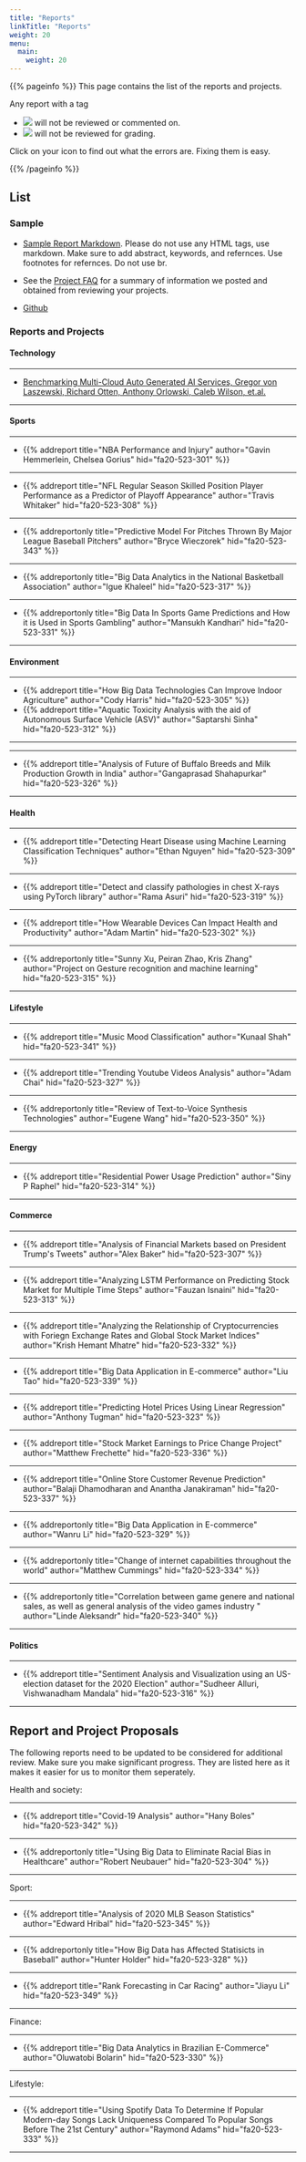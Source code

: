 ```yaml
---
title: "Reports"
linkTitle: "Reports"
weight: 20
menu:
  main:
    weight: 20
---
```


{{% pageinfo %}}
This page contains the list of the reports and projects.

Any report with a tag

* ![](../report/failed-check.png) will not 
be reviewed or commented on.
* ![](../report/failed-status.png) will not 
be reviewed for grading. 

Click on your icon to find out what the errors are. Fixing them is easy.

{{% /pageinfo %}}

## List

### Sample

* [Sample Report Markdown](https://raw.githubusercontent.com/cybertraining-dsc/fa20-523-301/main/project/project.md). Please
do not use any HTML tags, use markdown. Make sure to add abstract,
keywords, and refernces. Use footnotes for refernces. Do not use br.

* See the [Project FAQ](project-faq) for a summary of information we
  posted and obtained from reviewing your projects.

* [Github](https://github.com/cybertraining-dsc)

### Reports and Projects

#### Technology


---

*
  [Benchmarking Multi-Cloud Auto Generated AI Services, Gregor von Laszewski, Richard Otten, Anthony Orlowski, Caleb Wilson, et.al.](https://github.com/laszewski/laszewski.github.io/raw/master/papers/vonLaszewski-openapi.pdf)

---

#### Sports

---

* {{% addreport
  title="NBA Performance and Injury"
  author="Gavin Hemmerlein, Chelsea Gorius"
  hid="fa20-523-301" %}}

---

* {{% addreport
  title="NFL Regular Season Skilled Position Player Performance as a Predictor of Playoff Appearance"
  author="Travis Whitaker"
  hid="fa20-523-308" %}}

---

* {{% addreportonly
  title="Predictive Model For Pitches Thrown By Major League Baseball Pitchers"
  author="Bryce Wieczorek"
  hid="fa20-523-343" %}}

---

* {{% addreportonly
  title="Big Data Analytics in the National Basketball Association"
  author="Igue Khaleel"
  hid="fa20-523-317" %}}

---

* {{% addreportonly
  title="Big Data In Sports Game Predictions and How it is Used in Sports Gambling"
  author="Mansukh Kandhari"
  hid="fa20-523-331" %}}

---


#### Environment


---

* {{% addreport
  title="How Big Data Technologies Can Improve Indoor Agriculture"
  author="Cody Harris"
  hid="fa20-523-305" %}}
* {{% addreport
  title="Aquatic Toxicity Analysis with the aid of Autonomous Surface Vehicle (ASV)"
  author="Saptarshi Sinha"
  hid="fa20-523-312" %}}

---

---

* {{% addreport
  title="Analysis of Future of Buffalo Breeds and Milk Production Growth in India"
  author="Gangaprasad Shahapurkar"
  hid="fa20-523-326" %}}

---



#### Health


---

* {{% addreport
  title="Detecting Heart Disease using Machine Learning Classification Techniques"
  author="Ethan Nguyen"
  hid="fa20-523-309" %}}

---

* {{% addreport
  title="Detect and classify pathologies in chest X-rays using PyTorch library"
  author="Rama Asuri"
  hid="fa20-523-319" %}}

---

* {{% addreport
  title="How Wearable Devices Can Impact Health and Productivity"
  author="Adam Martin"
  hid="fa20-523-302" %}}

---

* {{% addreportonly
  title="Sunny Xu, Peiran Zhao, Kris Zhang"
  author="Project on Gesture recognition and machine learning"
  hid="fa20-523-315" %}}

---


#### Lifestyle


---

* {{% addreport
	title="Music Mood Classification"
	author="Kunaal Shah"
	hid="fa20-523-341" %}}

---

* {{% addreport
	title="Trending Youtube Videos Analysis"
	author="Adam Chai"
	hid="fa20-523-327" %}}

---

* {{% addreportonly
  title="Review of Text-to-Voice Synthesis Technologies"
  author="Eugene Wang"
  hid="fa20-523-350" %}}

---


#### Energy


---

* {{% addreport
  title="Residential Power Usage Prediction"
  author="Siny P Raphel"
  hid="fa20-523-314" %}}

---



#### Commerce


---

* {{% addreport
  title="Analysis of Financial Markets based on President Trump's Tweets"
  author="Alex Baker"
  hid="fa20-523-307" %}}

---

* {{% addreport
  title="Analyzing LSTM Performance on Predicting Stock Market for Multiple Time Steps"
  author="Fauzan Isnaini"
  hid="fa20-523-313" %}}

---

* {{% addreport
  title="Analyzing the Relationship of Cryptocurrencies with Foriegn Exchange Rates and Global Stock Market Indices"
  author="Krish Hemant Mhatre"
  hid="fa20-523-332" %}}

---

* {{% addreport
  title="Big Data Application in E-commerce"
  author="Liu Tao"
  hid="fa20-523-339" %}}

---

* {{% addreport
  title="Predicting Hotel Prices Using Linear Regression"
  author="Anthony Tugman"
  hid="fa20-523-323" %}}

---

* {{% addreport
  title="Stock Market Earnings to Price Change Project"
  author="Matthew Frechette"
  hid="fa20-523-336" %}}

---

* {{% addreport
  title="Online Store Customer Revenue Prediction"
  author="Balaji Dhamodharan and Anantha Janakiraman"
  hid="fa20-523-337" %}}

---

* {{% addreportonly
  title="Big Data Application in E-commerce"
  author="Wanru Li"
  hid="fa20-523-329" %}}

---

* {{% addreportonly
  title="Change of internet capabilities throughout the world"
  author="Matthew Cummings"
  hid="fa20-523-334" %}}

---

* {{% addreportonly
  title="Correlation between game genere and national sales, as well as general analysis of the video games industry "
  author="Linde Aleksandr"
  hid="fa20-523-340" %}}

---


#### Politics


---

* {{% addreport
  title="Sentiment Analysis and Visualization using an US-election dataset for the 2020 Election"
  author="Sudheer Alluri, Vishwanadham Mandala"
  hid="fa20-523-316" %}}

---





## Report and Project Proposals

The following reports need to be updated to be considered for
additional review. Make sure you make significant progress.
They are listed here as it makes it easier for us to monitor them
seperately.

Health and society:


---

* {{% addreport
  title="Covid-19 Analysis"
  author="Hany Boles"
  hid="fa20-523-342" %}}

---

* {{% addreportonly
  title="Using Big Data to Eliminate Racial Bias in Healthcare"
  author="Robert Neubauer"
  hid="fa20-523-304" %}}

---


Sport:


---

* {{% addreport
  title="Analysis of 2020 MLB Season Statistics"
  author="Edward Hribal"
  hid="fa20-523-345" %}}

---

* {{% addreportonly
  title="How Big Data has Affected Statisicts in Baseball"
  author="Hunter Holder"
  hid="fa20-523-328" %}}

---

* {{% addreport
  title="Rank Forecasting in Car Racing"
  author="Jiayu Li"
  hid="fa20-523-349" %}}

---


Finance:


---

* {{% addreport
  title="Big Data Analytics in Brazilian E-Commerce"
  author="Oluwatobi Bolarin"
  hid="fa20-523-330" %}}

---

Lifestyle:

---

* {{% addreport
  title="Using Spotify Data To Determine If Popular Modern-day Songs Lack Uniqueness Compared To Popular Songs Before The 21st Century"
  author="Raymond Adams"
  hid="fa20-523-333" %}}

---



